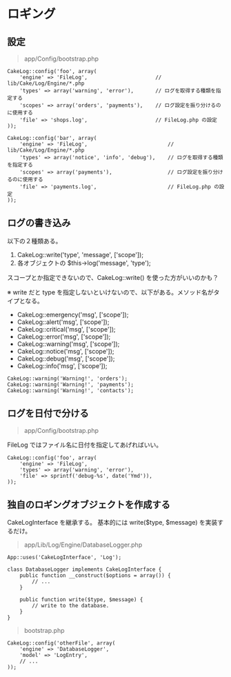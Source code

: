 # ロギング

## 設定

> app/Config/bootstrap.php

```
CakeLog::config('foo', array(
	'engine' => 'FileLog',						// lib/Cake/Log/Engine/*.php
	'types' => array('warning', 'error'),		// ログを取得する種類を指定する
	'scopes' => array('orders', 'payments'),	// ログ設定を振り分けるのに使用する
	'file' => 'shops.log',						// FileLog.php の設定
));

CakeLog::config('bar', array(
	'engine' => 'FileLog',							// lib/Cake/Log/Engine/*.php
	'types' => array('notice', 'info', 'debug'),	// ログを取得する種類を指定する
	'scopes' => array('payments'),					// ログ設定を振り分けるのに使用する
	'file' => 'payments.log',						// FileLog.php の設定
));
```

## ログの書き込み

以下の２種類ある。

1. CakeLog::write('type', 'message', ['scope']);
2. 各オブジェクトの $this->log('message', 'type');

スコープとか指定できないので、CakeLog::write() を使った方がいいのかも？

※ write だと type を指定しないといけないので、以下がある。メソッド名がタイプとなる。
- CakeLog::emergency('msg', ['scope']);
- CakeLog::alert('msg', ['scope']);
- CakeLog::critical('msg', ['scope']);
- CakeLog::error('msg', ['scope']);
- CakeLog::warning('msg', ['scope']);
- CakeLog::notice('msg', ['scope']);
- CakeLog::debug('msg', ['scope']);
- CakeLog::info('msg', ['scope']);

```
CakeLog::warning('Warning!', 'orders');
CakeLog::warning('Warning!', 'payments');
CakeLog::warning('Warning!', 'contacts');
```

## ログを日付で分ける

> app/Config/bootstrap.php

FileLog ではファイル名に日付を指定してあげればいい。

```
CakeLog::config('foo', array(
	'engine' => 'FileLog',
	'types' => array('warning', 'error'),
	'file' => sprintf('debug-%s', date('Ymd')),
));
```

## 独自のロギングオブジェクトを作成する

CakeLogInterface を継承する。
基本的には write($type, $message) を実装するだけ。

> app/Lib/Log/Engine/DatabaseLogger.php

```
App::uses('CakeLogInterface', 'Log');

class DatabaseLogger implements CakeLogInterface {
    public function __construct($options = array()) {
        // ...
    }

    public function write($type, $message) {
        // write to the database.
    }
}
```

> bootstrap.php

```
CakeLog::config('otherFile', array(
    'engine' => 'DatabaseLogger',
    'model' => 'LogEntry',
    // ...
));
```
